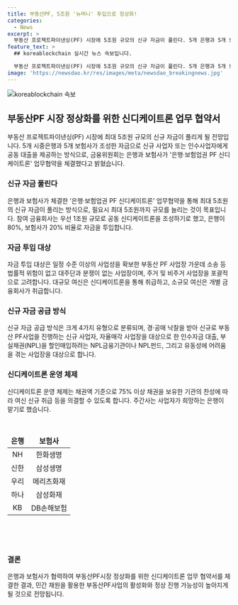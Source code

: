 ```yaml
---
title: 부동산PF, 5조원 '뉴머니' 투입으로 정상화!
categories:
  - News
excerpt: >
  부동산 프로젝트파이낸싱(PF) 시장에 5조원 규모의 신규 자금이 풀린다. 5개 은행과 5개 보험사가 공동 대출을 제공하며, 우선 1조원을 투입하고 필요시 최대 5조원으로 확대할 계획이다. 대상은 일정 수준 이상의 사업성을 확보한 부동산 PF 사업장으로 주거와 비주거 사업장을 고려하며, 최소 여신 금액은 300억원 이상이다. 경·공매 낙찰, 자율매각, 수의계약, NPL매입 등 다양한 방식으로 신규 자금을 제공한다.
feature_text: >
  ## koreablockchain 실시간 뉴스 속보입니다.

  부동산 프로젝트파이낸싱(PF) 시장에 5조원 규모의 신규 자금이 풀린다. 5개 은행과 5개 보험사가 공동 대출을 제공하며, 우선 1조원을 투입하고 필요시 최대 5조원으로 확대할 계획이다. 대상은 일정 수준 이상의 사업성을 확보한 부동산 PF 사업장으로 주거와 비주거 사업장을 고려하며, 최소 여신 금액은 300억원 이상이다. 경·공매 낙찰, 자율매각, 수의계약, NPL매입 등 다양한 방식으로 신규 자금을 제공한다.
image: 'https://newsdao.kr/res/images/meta/newsdao_breakingnews.jpg'
---
```


<p><img src="https://newsdao.kr/res/images/meta/newsdao_breakingnews.jpg" alt="koreablockchain 속보" /></p>

<h2 data-ke-size="size26">부동산PF 시장 정상화를 위한 신디케이트론 업무 협약서</h2>

<p data-ke-size="size16">부동산 프로젝트파이낸싱(PF) 시장에 최대 5조원 규모의 신규 자금이 풀리게 될 전망입니다. 5개 시중은행과 5개 보험사가 조성한 자금으로 신규 사업자 또는 인수사업자에게 공동 대출을 제공하는 방식으로, 금융위원회는 은행과 보험사가 '은행·보험업권 PF 신디케이트론' 업무협약을 체결했다고 밝혔습니다.</p>

<h3 data-ke-size="size23">신규 자금 풀린다</h3>

<p data-ke-size="size16">은행과 보험사가 체결한 '은행·보험업권 PF 신디케이트론' 업무협약을 통해 최대 5조원의 신규 자금이 풀리는 방식으로, 필요시 최대 5조원까지 규모를 늘리는 것이 목표입니다. 참여 금융회사는 우선 1조원 규모로 공동 신디케이트론을 조성하기로 했고, 은행이 80%, 보험사가 20% 비율로 자금을 투입합니다.</p>

<h3 data-ke-size="size23">자금 투입 대상</h3>

<p data-ke-size="size16">자금 투입 대상은 일정 수준 이상의 사업성을 확보한 부동산 PF 사업장 가운데 소송 등 법률적 위험이 없고 대주단과 분쟁이 없는 사업장이며, 주거 및 비주거 사업장을 포괄적으로 고려합니다. 대규모 여신은 신디케이트론을 통해 취급하고, 소규모 여신은 개별 금융회사가 취급합니다.</p>

<h3 data-ke-size="size23">신규 자금 공급 방식</h3>

<p data-ke-size="size16">신규 자금 공급 방식은 크게 4가지 유형으로 분류되며, 경·공매 낙찰을 받아 신규로 부동산 PF사업을 진행하는 신규 사업자, 자율매각 사업장을 대상으로 한 인수자금 대출, 부실채권(NPL)을 할인매입하려는 NPL금융기관이나 NPL펀드, 그리고 유동성에 어려움을 겪는 사업장을 대상으로 합니다.</p>

<h3 data-ke-size="size23">신디케이트론 운영 체제</h3>

<p data-ke-size="size16">신디케이트론 운영 체제는 채권액 기준으로 75% 이상 채권을 보유한 기관의 찬성에 따라 여신 신규 취급 등을 의결할 수 있도록 합니다. 주간사는 사업자가 희망하는 은행이 맡기로 했습니다.</p>

<p data-ke-size="size16">&nbsp;</p>

<table>
<thead>
<tr>
<td style="text-align: center; height: 17px;"><b>은행</b></td>
<td style="text-align: center; height: 17px;"><b>보험사</b></td>
</tr>
</thead>
<tbody>
<tr>
<td style="text-align: center; height: 17px;">NH</td>
<td style="text-align: center; height: 17px;">한화생명</td>
</tr>
<tr>
<td style="text-align: center; height: 17px;">신한</td>
<td style="text-align: center; height: 17px;">삼성생명</td>
</tr>
<tr>
<td style="text-align: center; height: 17px;">우리</td>
<td style="text-align: center; height: 17px;">메리츠화재</td>
</tr>
<tr>
<td style="text-align: center; height: 17px;">하나</td>
<td style="text-align: center; height: 17px;">삼성화재</td>
</tr>
<tr>
<td style="text-align: center; height: 17px;">KB</td>
<td style="text-align: center; height: 17px;">DB손해보험</td>
</tr>
</tbody>
</table>

<p data-ke-size="size16">&nbsp;</p>

<p data-ke-size="size16">&nbsp;</p>

<h3 data-ke-size="size23">결론</h3>

<p data-ke-size="size16">은행과 보험사가 협력하여 부동산PF시장 정상화를 위한 신디케이트론 업무 협약서를 체결한 결과, 민간 재원을 활용한 부동산PF사업의 활성화와 정상 진행 가능성이 높아지게 될 것으로 전망됩니다.</p>

